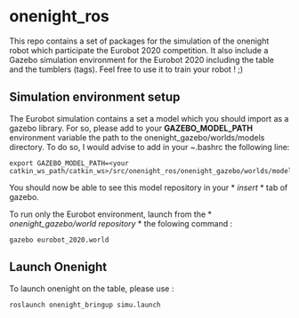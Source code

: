 # onenight_ros

This repo contains a set of packages for the simulation of the onenight robot which participate the Eurobot 2020 competition.
It also include a Gazebo simulation environment for the Eurobot 2020 including the table and the tumblers (tags). Feel free to use it to train your robot ! ;)


## Simulation environment setup

The Eurobot simulation contains a set a model which you should import as a gazebo library.
For so, please add to your **GAZEBO_MODEL_PATH** environment variable the path to the onenight_gazebo/worlds/models directory.
To do so, I would advise to add in your ~.bashrc the following line: 
```
export GAZEBO_MODEL_PATH=<your catkin_ws_path/catkin_ws>/src/onenight_ros/onenight_gazebo/worlds/models:$GAZEBO_MODEL_PATH
```
You should now be able to see this model repository in your * *insert* * tab of gazebo.

To run only the Eurobot environment, launch from the * *onenight_gazebo/world repository* * the folowing command :
```
gazebo eurobot_2020.world
```

## Launch Onenight

To launch onenight on the table, please use :
```
roslaunch onenight_bringup simu.launch
```
